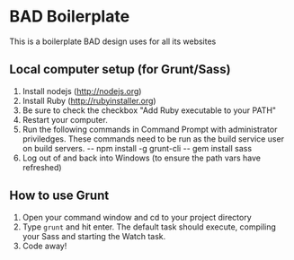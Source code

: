 BAD  Boilerplate
===============

This is a boilerplate BAD design uses for all its websites

## Local computer setup (for Grunt/Sass)
1. Install nodejs (http://nodejs.org)
2. Install Ruby (http://rubyinstaller.org)
3. Be sure to check the checkbox "Add Ruby executable to your PATH"
4. Restart your computer.
5. Run the following commands in Command Prompt with administrator priviledges. These commands need to be run as the build service user on build servers.
 -- npm install -g grunt-cli
 -- gem install sass
6. Log out of and back into Windows (to ensure the path vars have refreshed)

## How to use Grunt
1. Open your command window and cd to your project directory
2. Type `grunt` and hit enter. The default task should execute, compiling your Sass and starting the Watch task.
4. Code away!
